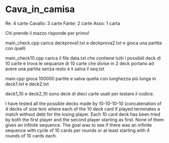 # Cava_in_camisa

Re: 4 carte
Cavallo: 3 carte
Fante: 2 carte
Asso: 1 carta

Chi prende il mazzo risponde per primo! 


main_check.cpp carica deckprova1.txt e deckprova2.txt e gioca una partita con quelli

main_check10.cpp carica il file data.txt che contiene tutti i possibili deck di 10 carte e trova le sequanze di 10 carte che divise in 2 deck portano ad avere una partita senza resto e li salva il seq.txt


main.cpp gioca 100000 partite e salva quella con lunghezza più lunga in deck1.txt e deck2.txt

deck1_10 e deck2_10 sono deck di dieci carte usati per testare il codice.

I have tested all the possible decks made by 10-10-10-10 (concatenation of 4 decks of size ten) where each of the 10 deck card if played terminates a match without debt for the losing player. Each 10 card deck has been tried by both the first player and the second player starting as first. None of them gives an infinite sequence. The goal was to see if there was an infinite sequence with cycle of 10 cards per rounds or at least starting with 4 rounds of 10 cards each. 

